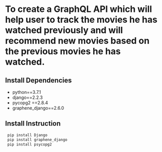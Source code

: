 # To create a GraphQL API which will help user to track the movies he has watched previously and will recommend new movies based on the previous movies he has watched.



## Install Dependencies
* python==3.7.1
* django==2.2.3
* pycopg2 ==2.8.4
* graphene_django==2.6.0

## Install Instruction
``` bash
 pip install Django
 pip install graphene_django
 pip install psycopg2 
```
